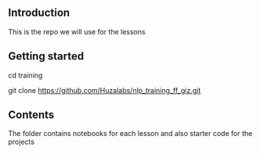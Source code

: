 ## Introduction
This is the repo we will use for the lessons

## Getting started
cd training

git clone https://github.com/Huzalabs/nlp_training_ff_giz.git

## Contents
The folder contains notebooks for each lesson and also starter code for the projects